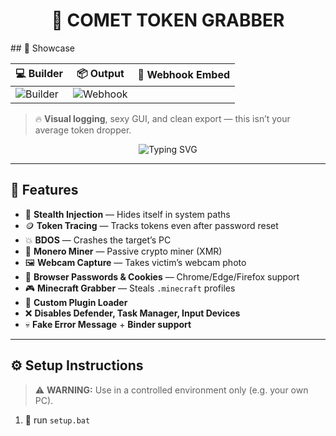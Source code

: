 <h1 align="center">
  🌌 COMET TOKEN GRABBER
</h1>
## 📸 Showcase

| 💻 Builder | 📦 Output | 🎯 Webhook Embed |
|-----------|-----------|------------------|
| ![Builder](https://cdn.discordapp.com/attachments/1390693669694079007/1398579723927294065/F5FDA7B4-4816-4E65-A3CF-727EE2A264B3.png?ex=6885e05e&is=68848ede&hm=77d569c11634166bf23fe78a1f28eaa5f699a5dde4f406b345d0505ef39bd8af&)  | ![Webhook](https://cdn.discordapp.com/attachments/1261849966511657124/1393863003887243374/image.png?ex=6885db14&is=68848994&hm=3ecbdd3d4f9190896730f8c73875ee2c948a838f6e44acdf8dc8bbabe100e0c5&) |

> 🔥 **Visual logging**, sexy GUI, and clean export — this isn’t your average token dropper.


<p align="center">
  <img src="https://readme-typing-svg.demolab.com?font=Fira+Code&size=24&duration=4000&pause=1000&color=AA55FF&center=true&vCenter=true&width=440&lines=The+last+grabber+you’ll+ever+need.;Stealthy.+Modular.+Deadly." alt="Typing SVG" />
</p>

---

## 🚀 Features

- 🫥 **Stealth Injection** — Hides itself in system paths  
- 🪙 **Token Tracing** — Tracks tokens even after password reset  
- 💥 **BDOS** — Crashes the target’s PC  
- 🧠 **Monero Miner** — Passive crypto miner (XMR)  
- 🖼️ **Webcam Capture** — Takes victim’s webcam photo  
- 🔐 **Browser Passwords & Cookies** — Chrome/Edge/Firefox support  
- 🎮 **Minecraft Grabber** — Steals `.minecraft` profiles  
- 🧩 **Custom Plugin Loader**  
- ❌ **Disables Defender, Task Manager, Input Devices**  
- 💀 **Fake Error Message** + **Binder support**

---

## ⚙️ Setup Instructions

> ⚠️ **WARNING:** Use in a controlled environment only (e.g. your own PC).

1. 🔧 run  `setup.bat`

